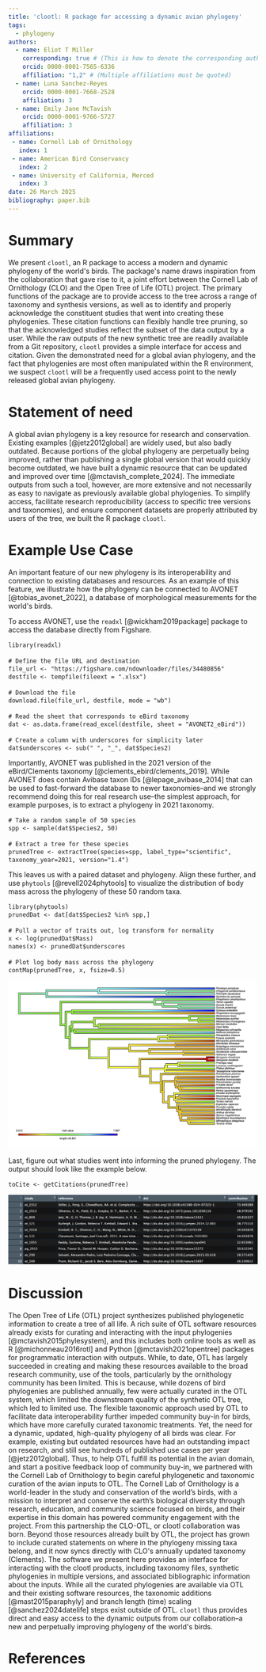 ```yaml
---
title: 'clootl: R package for accessing a dynamic avian phylogeny'
tags:
  - phylogeny
authors:
  - name: Eliot T Miller
    corresponding: true # (This is how to denote the corresponding author)
    orcid: 0000-0001-7565-6336
    affiliation: "1,2" # (Multiple affiliations must be quoted)
  - name: Luna Sanchez-Reyes
    orcid: 0000-0001-7668-2528
    affiliation: 3
  - name: Emily Jane McTavish
    orcid: 0000-0001-9766-5727
    affiliation: 3
affiliations:
 - name: Cornell Lab of Ornithology
   index: 1
 - name: American Bird Conservancy
   index: 2
 - name: University of California, Merced
   index: 3
date: 26 March 2025
bibliography: paper.bib
---
```


# Summary

We present `clootl`, an R package to access a modern and dynamic phylogeny of the world's birds. The package's name draws inspiration from the collaboration that gave rise to it, a joint effort between the Cornell Lab of Ornithology (CLO) and the Open Tree of Life (OTL) project. The primary functions of the package are to provide access to the tree across a range of taxonomy and synthesis versions, as well as to identify and properly acknowledge the constituent studies that went into creating these phylogenies. These citation functions can flexibly handle tree pruning, so that the acknowledged studies reflect the subset of the data output by a user. While the raw outputs of the new synthetic tree are readily available from a Git repository, `clootl` provides a simple interface for access and citation. Given the demonstrated need for a global avian phylogeny, and the fact that phylogenies are most often manipulated within the R environment, we suspect `clootl` will be a frequently used access point to the newly released global avian phylogeny.

# Statement of need

A global avian phylogeny is a key resource for research and conservation. Existing examples [@jetz2012global] are widely used, but also badly outdated. Because portions of the global phylogeny are perpetually being improved, rather than publishing a single global version that would quickly become outdated, we have built a dynamic resource that can be updated and improved over time [@mctavish_complete_2024]. The immediate outputs from such a tool, however, are more extensive and not necessarily as easy to navigate as previously available global phylogenies. To simplify access, facilitate research reproducibility (access to specific tree versions and taxonomies), and ensure component datasets are properly attributed by users of the tree, we built the R package `clootl`.

# Example Use Case

An important feature of our new phylogeny is its interoperability and connection to existing databases and resources. As an example of this feature, we illustrate how the phylogeny can be connected to AVONET [@tobias_avonet_2022], a database of morphological measurements for the world's birds.

To access AVONET, use the `readxl` [@wickham2019package] package to access the database directly from Figshare.

```         
library(readxl)

# Define the file URL and destination
file_url <- "https://figshare.com/ndownloader/files/34480856"
destfile <- tempfile(fileext = ".xlsx")

# Download the file
download.file(file_url, destfile, mode = "wb")

# Read the sheet that corresponds to eBird taxonomy
dat <- as.data.frame(read_excel(destfile, sheet = "AVONET2_eBird"))

# Create a column with underscores for simplicity later
dat$underscores <- sub(" ", "_", dat$Species2)
```

Importantly, AVONET was published in the 2021 version of the eBird/Clements taxonomy [@clements_ebird/clements_2019]. While AVONET does contain Avibase taxon IDs [@lepage_avibase_2014] that can be used to fast-forward the database to newer taxonomies–and we strongly recommend doing this for real research use–the simplest approach, for example purposes, is to extract a phylogeny in 2021 taxonomy.

```         
# Take a random sample of 50 species
spp <- sample(dat$Species2, 50)

# Extract a tree for these species
prunedTree <- extractTree(species=spp, label_type="scientific", taxonomy_year=2021, version="1.4")
```

This leaves us with a paired dataset and phylogeny. Align these further, and use `phytools` [@revell2024phytools] to visualize the distribution of body mass across the phylogeny of these 50 random taxa.

```         
library(phytools)
prunedDat <- dat[dat$Species2 %in% spp,]

# Pull a vector of traits out, log transform for normality
x <- log(prunedDat$Mass)
names(x) <- prunedDat$underscores

# Plot log body mass across the phylogeny
contMap(prunedTree, x, fsize=0.5)
```

![A continuous stochastic character map of the natural logarithm of body mass for 50 randomly sampled bird species.\label{fig:contmap}](log_body_mass.png)

Last, figure out what studies went into informing the pruned phylogeny. The output should look like the example below.

```         
toCite <- getCitations(prunedTree)
```

![Screenshot of first 10 lines of the output from getCitations(), as viewed in the native the RStudio viewer.\label{fig:citations}](citation_example.png)

# Discussion

The Open Tree of Life (OTL) project synthesizes published phylogenetic information to create a tree of all life. A rich suite of OTL software resources already exists for curating and interacting with the input phylogenies [@mctavish2015phylesystem], and this includes both online tools as well as R [@michonneau2016rotl] and Python [@mctavish2021opentree] packages for programmatic interaction with outputs. While, to date, OTL has largely succeeded in creating and making these resources available to the broad research community, use of the tools, particularly by the ornithology community has been limited. This is because, while dozens of bird phylogenies are published annually, few were actually curated in the OTL system, which limited the downstream quality of the synthetic OTL tree, which led to limited use. The flexible taxonomic approach used by OTL to facilitate data interoperability further impeded community buy-in for birds, which have more carefully curated taxonomic treatments. Yet, the need for a dynamic, updated, high-quality phylogeny of all birds was clear. For example, existing but outdated resources have had an outstanding impact on research, and still see hundreds of published use cases per year [@jetz2012global]. Thus, to help OTL fulfill its potential in the avian domain, and start a positive feedback loop of community buy-in, we partnered with the Cornell Lab of Ornithology to begin careful phylogenetic and taxonomic curation of the avian inputs to OTL. The Cornell Lab of Ornithology is a world-leader in the study and conservation of the world’s birds, with a mission to interpret and conserve the earth’s biological diversity through research, education, and community science focused on birds, and their expertise in this domain has powered community engagement with the project. From this partnership the CLO-OTL, or clootl collaboration was born. Beyond those resources already built by OTL, the project has grown to include curated statements on where in the phylogeny missing taxa belong, and it now syncs directly with CLO's annually updated taxonomy (Clements). The software we present here provides an interface for interacting with the clootl products, including taxonomy files, synthetic phylogenies in multiple versions, and associated bibliographic information about the inputs. While all the curated phylogenies are available via OTL and their existing software resources, the taxonomic additions [@mast2015paraphyly] and branch length (time) scaling [@sanchez2024datelife] steps exist outside of OTL. `clootl` thus provides direct and easy access to the dynamic outputs from our collaboration–a new and perpetually improving phylogeny of the world's birds.

# References
